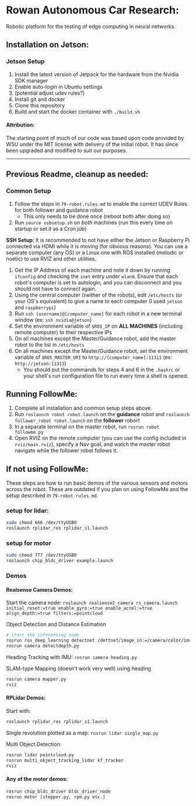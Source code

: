 # Rowan Autonomous Car Research:

Robotic platform for the testing of edge computing in neural networks.

## Installation on Jetson:
### Jetson Setup
1) Install the latest version of Jetpack for the hardware from the Nvidia SDK manager
2) Enable auto-login in Ubuntu settings
3) (potential adjust udev rules?)
4) Install git and docker
5) Clone this repository
6) Build and start the docker container with `./build.sh`

#### Attribution:
The starting point of much of our code was based upon code provided by WSU under the MIT license with delivery of the initial robot. It has since been upgraded and modified to suit our purposes.

<hr>

## Previous Readme, cleanup as needed:

### Common Setup
1) Follow the steps in `79-robot.rules.md` to enable the correct UDEV Rules for both follower and guidance robot
    - This only needs to be done once (reboot both after doing so)
2) Run `source usbsetup.sh` on *both* machines (run this every time on startup or set it as a Cron job)

**SSH Setup:**
It is recommended to not have either the Jetson or Raspberry Pi connected via HDMI while it is moving (for obvious reasons). You can use a separate computer (any OS) or a Linux one with ROS installed (melodic or noetic) to use RVIZ and other utilities. 

1) Get the IP Address of each machine and note it down by running `ifconfig` and checking the `inet` entry under `wlan0`. Ensure that each robot's computer is set to autologin, and you can disconnect and you should not have to connect again.
2) Using the central computer (neither of the robots), edit `/etc/hosts` (or your OS's equivalent) to give a name to each computer (I used `jetson` and `raspberrypi`)
3) Run `ssh [username]@[computer_name]` for each robot in a new terminal window (ex: `ssh nvidia@jetson`)
4) Set the environment variable of `$ROS_IP` on **ALL MACHINES** (including remote computer) to their respective IPs
5) On all machines except the Master/Guidance robot, add the master robot to the list in `/etc/hosts`
6) On all machines except the Master/Guidance robot, set the environment variable of `$ROS_MASTER_URI` to `http://[computer_name]:11311` (ex: `http://jetson:11311`)
    - You should put the commands for steps 4 and 6 in the `.bashrc` or your shell's run configuration file to run every time a shell is opened. 

## Running FollowMe:
1) Complete all installation and common setup steps above.
2) Run `roslaunch robot robot.launch` on the **guidance** robot and `roslaunch follower_robot robot.launch` on the **follower** robort
3) In a separate terminal on the master robot, run `rosrun robot followme.py`
4) Open RVIZ on the remote computer (you can use the config included in `rviz/main.rviz`), specify a Nav goal, and watch the master robot navigate while the follower robot follows it. 


## If not using FollowMe:
These steps are how to run basic demos of the various sensors and motors across the robot. These are outdated if you plan on using FollowMe and the setup described in `79-robot-rules.md`.

### setup for lidar:
```sh
sudo chmod 666 /dev/ttyUSB0
roslaunch rplidar_ros rplidar_s1.launch
```

### setup for motor
```sh
sudo chmod 777 /dev/ttyUSB0
roslaunch chip_bldc_driver example.launch
```

### Demos

#### Realsense Camera Demos:
Start the camera node:
`roslaunch realsense2_camera rs_camera.launch initial_reset:=true enable_gyro:=true enable_accel:=true align_depth:=true filters:=pointcloud`

Object Detection and Distance Estimation
```sh
# start the inferencing node
rosrun ros_deep_learning detectnet /dettnet/image_in:=/camera/color/image_raw
rosrun camera detectdepth.py
```

Heading Tracking with IMU:
`rosrun camera heading.py`

SLAM-type Mapping (doesn't work very well) using heading
```sh
rosrun camera mapper.py
rviz
```

#### RPLidar Demos:
Start with:
```sh
roslaunch rplidar_ros rplidar_s1.launch
```

Single revolution plotted as a map:
`rosrun lidar single_map.py` 

Multi Object Detection:
```sh
rosrun lidar pointcloud.py
rosrun multi_object_tracking_lidar kf_tracker
rviz
```

#### Any of the motor demos:
```sh
rosrun chip_bldc_driver bldc_driver_node
rosrun motor [stepper.py, rpm.py etc.]
```

